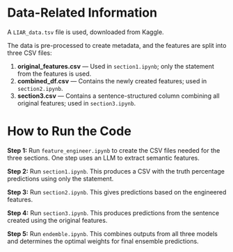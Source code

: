 # Data-Related Information

A `LIAR_data.tsv` file is used, downloaded from Kaggle.

The data is pre-processed to create metadata, and the features are split into three CSV files:

1. **original_features.csv** — Used in `section1.ipynb`; only the statement from the features is used.
2. **combined_df.csv** — Contains the newly created features; used in `section2.ipynb`.
3. **section3.csv** — Contains a sentence-structured column combining all original features; used in `section3.ipynb`.


# How to Run the Code

**Step 1:** Run `feature_engineer.ipynb` to create the CSV files needed for the three sections. One step uses an LLM to extract semantic features.

**Step 2:** Run `section1.ipynb`. This produces a CSV with the truth percentage predictions using only the statement.

**Step 3:** Run `section2.ipynb`. This gives predictions based on the engineered features.

**Step 4:** Run `section3.ipynb`. This produces predictions from the sentence created using the original features.

**Step 5:** Run `endemble.ipynb`. This combines outputs from all three models and determines the optimal weights for final ensemble predictions.
